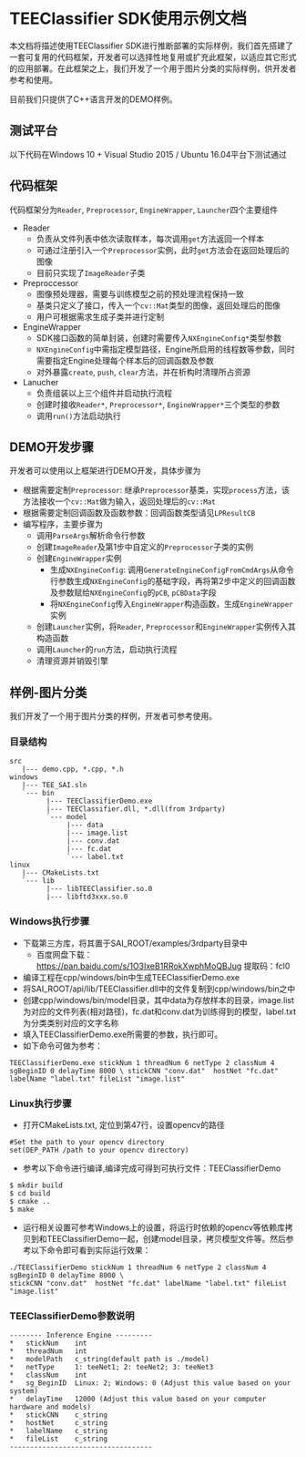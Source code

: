 # TEEClassifier SDK使用示例文档

本文档将描述使用TEEClassifier SDK进行推断部署的实际样例，我们首先搭建了一套可复用的代码框架，开发者可以选择性地复用或扩充此框架，以适应其它形式的应用部署。在此框架之上，我们开发了一个用于图片分类的实际样例，供开发者参考和使用。

目前我们只提供了C++语言开发的DEMO样例。

## 测试平台
以下代码在Windows 10 + Visual Studio 2015 / Ubuntu 16.04平台下测试通过

## 代码框架
代码框架分为`Reader`, `Preprocessor`, `EngineWrapper`, `Launcher`四个主要组件
* Reader
  * 负责从文件列表中依次读取样本，每次调用`get`方法返回一个样本
  * 可通过注册引入一个`Preprocessor`实例，此时`get`方法会在返回处理后的图像
  * 目前只实现了`ImageReader`子类
* Preproccessor
  * 图像预处理器，需要与训练模型之前的预处理流程保持一致
  * 基类只定义了接口，传入一个`cv::Mat`类型的图像，返回处理后的图像
  * 用户可根据需求生成子类并进行定制
* EngineWrapper
  * SDK接口函数的简单封装，创建时需要传入`NXEngineConfig*`类型参数
  * `NXEngineConfig`中需指定模型路径，Engine所启用的线程数等参数，同时需要指定Engine处理每个样本后的回调函数及参数
  * 对外暴露`create`, `push`, `clear`方法，并在析构时清理所占资源
* Lanucher
  * 负责组装以上三个组件并启动执行流程
  * 创建时接收`Reader*`, `Preprocessor*`, `EngineWrapper*`三个类型的参数
  * 调用`run()`方法启动执行

## DEMO开发步骤
开发者可以使用以上框架进行DEMO开发，具体步骤为
* 根据需要定制`Preprocessor`: 继承`Preprocessor`基类，实现`process`方法，该方法接收一个`cv::Mat`做为输入，返回处理后的`cv::Mat`
* 根据需要定制回调函数及函数参数：回调函数类型请见`LPResultCB`
* 编写程序，主要步骤为
    * 调用`ParseArgs`解析命令行参数
    * 创建`ImageReader`及第1步中自定义的`Preprocessor`子类的实例
    * 创建`EngineWrapper`实例
        * 生成`NXEngineConfig`: 调用`GenerateEngineConfigFromCmdArgs`从命令行参数生成`NXEngineConfig`的基础字段，再将第2步中定义的回调函数及参数赋给`NXEngineConfig`的`pCB`, `pCBData`字段
        * 将`NXEngineConfig`传入`EngineWrapper`构造函数，生成`EngineWrapper`实例
    * 创建`Launcher`实例，将`Reader`, `Preprocessor`和`EngineWrapper`实例传入其构造函数
    * 调用`Launcher`的`run`方法，启动执行流程
    * 清理资源并销毁引擎

## 样例-图片分类
我们开发了一个用于图片分类的样例，开发者可参考使用。

### 目录结构
```
src
   |--- demo.cpp, *.cpp, *.h
windows
   |--- TEE_SAI.sln
   `--- bin
         |--- TEEClassifierDemo.exe
         |--- TEEClassifier.dll, *.dll(from 3rdparty)
         `--- model
              |--- data
              |--- image.list
              |--- conv.dat
              |--- fc.dat
              `--- label.txt
linux
   |--- CMakeLists.txt
   `--- lib
         |--- libTEEClassifier.so.0
         |--- libftd3xxx.so.0
```

### Windows执行步骤
* 下载第三方库，将其置于SAI_ROOT/examples/3rdparty目录中
  * 百度网盘下载：https://pan.baidu.com/s/1O3IxeB1RRokXwphMoQBJug 提取码：fcl0 
* 编译工程在cpp/windows/bin中生成TEEClassifierDemo.exe
* 将SAI_ROOT/api/lib/TEEClassifier.dll中的文件复制到cpp/windows/bin之中
* 创建cpp/windows/bin/model目录，其中data为存放样本的目录，image.list为对应的文件列表(相对路径)，fc.dat和conv.dat为训练得到的模型，label.txt为分类类别对应的文字名称
* 填入TEEClassifierDemo.exe所需要的参数，执行即可。
* 如下命令可做为参考：

```
TEEClassifierDemo.exe stickNum 1 threadNum 6 netType 2 classNum 4  sgBeginID 0 delayTime 8000 \ stickCNN "conv.dat"  hostNet "fc.dat" labelName "label.txt" fileList "image.list"
```

### Linux执行步骤

* 打开CMakeLists.txt, 定位到第47行，设置opencv的路径

```
#Set the path to your opencv directory
set(DEP_PATH /path to your opencv directory)
```

* 参考以下命令进行编译,编译完成可得到可执行文件：TEEClassifierDemo

```
$ mkdir build
$ cd build
$ cmake ..
$ make
```

* 运行相关设置可参考Windows上的设置，将运行时依赖的opencv等依赖库拷贝到和TEEClassifierDemo一起，创建model目录，拷贝模型文件等。然后参考以下命令即可看到实际运行效果：

```
./TEEClassifierDemo stickNum 1 threadNum 6 netType 2 classNum 4  sgBeginID 0 delayTime 8000 \
stickCNN "conv.dat"  hostNet "fc.dat" labelName "label.txt" fileList "image.list"
```

### TEEClassifierDemo参数说明

```
-------- Inference Engine ---------
*   stickNum    int
*   threadNum   int
*   modelPath   c_string(default path is ./model)
*   netType     1: teeNet1; 2: teeNet2; 3: teeNet3
*   classNum    int
*   sg_BeginID  Linux: 2; Windows: 0 (Adjust this value based on your system)
*   delayTime   12000 (Adjust this value based on your computer hardware and models)
*   stickCNN    c_string
*   hostNet     c_string
*   labelName   c_string
*   fileList    c_string
-----------------------------------
```


